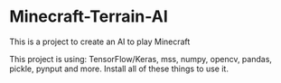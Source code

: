 # Minecraft-Terrain-AI
This is a project to create an AI to play Minecraft

This project is using: TensorFlow/Keras, mss, numpy, opencv, pandas, pickle, pynput and more. Install all of these things to use it.
